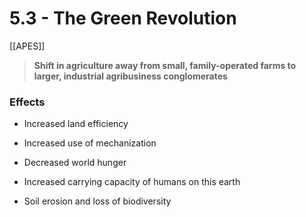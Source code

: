 # 5\.3 - The Green Revolution

[[APES]]

> **Shift in agriculture away from small, family-operated farms to larger, industrial agribusiness conglomerates**

### Effects

- Increased land efficiency

- Increased use of mechanization

- Decreased world hunger

- Increased carrying capacity of humans on this earth

- Soil erosion and loss of biodiversity